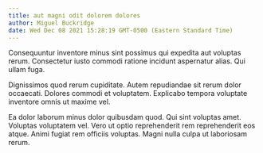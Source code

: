 ```yaml
---
title: aut magni odit dolorem dolores
author: Miguel Buckridge
date: Wed Dec 08 2021 15:28:19 GMT-0500 (Eastern Standard Time)
---
```

Consequuntur inventore minus sint possimus qui expedita aut voluptas rerum. Consectetur iusto commodi ratione incidunt aspernatur alias. Qui ullam fuga.

 Dignissimos quod rerum cupiditate. Autem repudiandae sit rerum dolor occaecati. Dolores commodi et voluptatem. Explicabo tempora voluptate inventore omnis ut maxime vel.

 Ea dolor laborum minus dolor quibusdam quod. Qui sint voluptas amet. Voluptas voluptatem vel. Vero ut optio reprehenderit rem reprehenderit eos atque. Animi fugiat rem officiis voluptas. Magni nulla culpa ut laboriosam rerum.